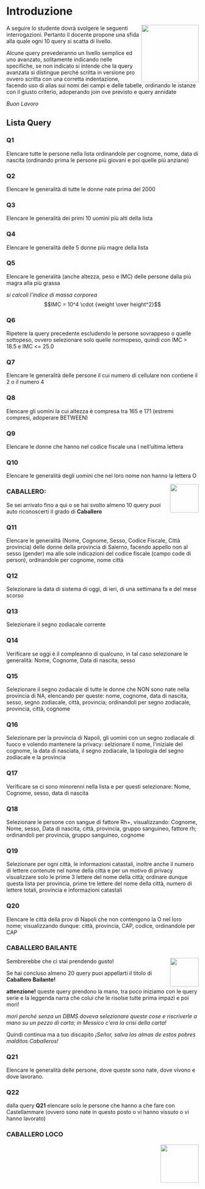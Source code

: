 # Introduzione
<img align="right" src="https://t3.ftcdn.net/jpg/05/06/86/60/240_F_506866064_lNmNXAjVqAHLIggNBVij9dcm6TJ8TQor.jpg" height="150px" />
A seguire lo studente dovrà svolgere le seguenti interrogazioni. Pertanto il docente propone una sfida alla quale ogni 10 query si scatta di livello.

Alcune query prevederanno un livello semplice ed uno avanzato, solitamente indicando nelle specifiche, se non indicato si intende che la query avanzata si distingue perché scritta in versione pro ovvero scritta con una corretta indentazione, facendo uso di alias sui nomi dei campi e delle tabelle, ordinando le istanze con il giusto criterio, adoperando join ove previsto e query annidate

*Buon Lavoro*

## Lista Query
### Q1
Elencare tutte le persone nella lista ordinandole per cognome, nome, data di nascita (ordinando prima le persone più giovani e poi quelle più anziane)
### Q2
Elencare le generalità di tutte le donne nate prima del 2000
### Q3
Elencare le generalità dei primi 10 uomini più alti della lista
### Q4
Elencare le generalità delle 5 donne più magre della lista
### Q5
Elencare le generalità (anche altezza, peso e IMC) delle persone dalla più magra alla più grassa

*si calcoli l’indice di massa corporea* $$IMC = 10^4 \cdot {weight \over height^2}$$
### Q6
Ripetere la query precedente escludendo le persone sovrappeso o quelle sottopeso, ovvero selezionare solo quelle normopeso, quindi con IMC > 18.5 e IMC <= 25.0
### Q7
Elencare le generalità delle persone il cui numero di cellulare non contiene il 2 o il numero 4
### Q8
Elencare gli uomini la cui altezza è compresa tra 165 e 171 (estremi compresi, adoperare BETWEEN)
### Q9
Elencare le donne che hanno nel codice fiscale una I nell’ultima lettera
### Q10
Elencare le generalità degli uomini che nel loro nome non hanno la lettera O

<img align="right" src="https://t4.ftcdn.net/jpg/01/96/75/59/240_F_196755933_6T0jRKuPz4zdKMNtn6WCzaA1TbmpJuRG.jpg" height="75px" />

### CABALLERO:
Se sei arrivato fino a qui o se hai svolto almeno 10 query puoi auto riconoscerti il grado di **Caballero**
### Q11
Elencare le generalità (Nome, Cognome, Sesso, Codice Fiscale, Città provincia) delle donne della provincia di Salerno, facendo appello non al sesso (gender) ma alle sole indicazioni del codice fiscale (campo code di person), ordinandole per cognome, nome città
### Q12
Selezionare la data di sistema di oggi, di ieri, di una settimana fa e del mese scorso
### Q13
Selezionare il segno zodiacale corrente
### Q14
Verificare se oggi è il compleanno di qualcuno, in tal caso selezionare le generalità: Nome, Cognome, Data di nascita, sesso
### Q15
Selezionare il segno zodiacale di tutte le donne che NON sono nate nella provincia di NA, elencando per queste: nome, cognome, data di nascita, sesso, segno zodiacale, città, provincia; ordinandoli per segno zodiacale, provincia, città, cognome
### Q16
Selezionare per la provincia di Napoli, gli uomini con un segno zodiacale di fuoco e volendo mantenere la privacy: selzionare il nome, l'iniziale del cognome, la data di nasciata, il segno zodiacale, la tipologia del segno zodiacale e la provincia
### Q17
Verificare se ci sono minorenni nella lista e per questi selezionare: Nome, Cognome, sesso, data di nascita
### Q18
Selezionare le persone con sangue di fattore Rh+, visualizzando: Cognome, Nome, sesso, Data di nascita, città, provincia, gruppo sanguineo, fattore rh; ordinandoli per provincia, gruppo sanguineo, cognome
### Q19
Selezionare per ogni città, le informazioni catastali, inoltre anche il numero di lettere contenute nel nome della città e per un motivo di privacy visualizzare solo le prime 3 lettere del nome della città; ordinare dunque questa lista per provincia, prime tre lettere del nome della città, numero di lettere totali, provincia e informazioni catastali
### Q20
Elencare le città della prov di Napoli che non contengono la O nel loro nome; visualizzando dunque: città, provincia, CAP, codice, ordinandole per CAP
### CABALLERO BAILANTE
<img align="right" src="https://t3.ftcdn.net/jpg/01/36/15/92/360_F_136159254_4B59C8Lm85A8uIMqyAXaeb5Rwrr0LTmF.webp" height="75px" />
Sembrerebbe che ci stai prendendo gusto!

Se hai concluso almeno 20 query puoi appellarti il titolo di **Caballero Bailante!**

**attenzione!** queste query prendono la mano, tra poco iniziamo con le query serie e la leggenda narra che colui che le risolse tutte prima impazì e poi morì!

*morì perché senza un DBMS doveva selezionare queste cose e riscriverle a mano su un pezzo di carta; in Messico c'era la crisi della carta!*

Quindi continua ma a tuo discapito
	*¡Señor, salva las almas de estos pobres malditos Caballeros!*
### Q21
Elencare le generalità delle persone, dove queste sono nate, dove vivono e dove lavorano.
### Q22
dalla query **Q21** elencare solo le persone che hanno a che fare con Castellammare (ovvero sono nate in questo posto o vi hanno vissuto o vi hanno lavorato)
### CABALLERO LOCO
<img align="right" src="https://us.123rf.com/450wm/yupiramos/yupiramos1904/yupiramos190438645/122872876-mexican-hat-with-mustache-design-vector-illustration.jpg?ver=6" height="100px" />

